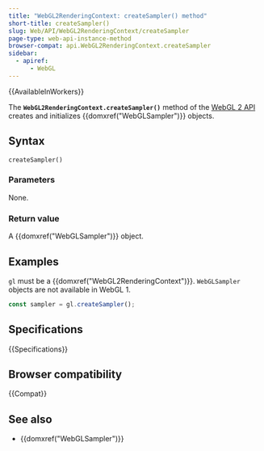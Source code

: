 ```yaml
---
title: "WebGL2RenderingContext: createSampler() method"
short-title: createSampler()
slug: Web/API/WebGL2RenderingContext/createSampler
page-type: web-api-instance-method
browser-compat: api.WebGL2RenderingContext.createSampler
sidebar:
  - apiref:
      - WebGL
---
```


{{AvailableInWorkers}}

The **`WebGL2RenderingContext.createSampler()`** method of the
[WebGL 2 API](/en-US/docs/Web/API/WebGL_API) creates and initializes
{{domxref("WebGLSampler")}} objects.

## Syntax

```js-nolint
createSampler()
```

### Parameters

None.

### Return value

A {{domxref("WebGLSampler")}} object.

## Examples

`gl` must be a {{domxref("WebGL2RenderingContext")}}.
`WebGLSampler` objects are not available in WebGL 1.

```js
const sampler = gl.createSampler();
```

## Specifications

{{Specifications}}

## Browser compatibility

{{Compat}}

## See also

- {{domxref("WebGLSampler")}}
